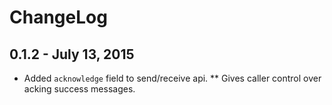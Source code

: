 # ChangeLog

## 0.1.2 - July 13, 2015
* Added `acknowledge` field to send/receive api.
** Gives caller control over acking success messages.
